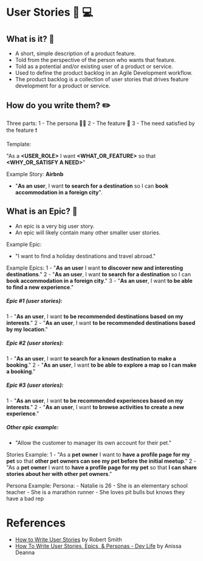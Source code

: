 # User Stories :information_desk_person: :computer:

## What is it? :speech_balloon:

- A short, simple description of a product feature.
- Told from the perspective of the person who wants that feature.
- Told as a potential and/or existing user of a product or service.
- Used to define the product backlog in an Agile Development workflow.
- The product backlog is a collection of user stories that drives feature development for a product or service.

## How do you write them? :pencil2:
Three parts:
1 - The persona :ok_woman:
2 - The feature :hammer:
3 - The need satisfied by the feature :exclamation:

Template:

"As a __<USER_ROLE>__ I want __<WHAT_OR_FEATURE>__ so that __<WHY_OR_SATISFY A NEED>__"

Example Story: **Airbnb**
- "**As an user**, I want **to search for a destination** so I can **book accommodation in a foreign city**".

## What is an Epic? :speech_balloon:
- An epic is a very big user story.
- An epic will likely contain many other smaller user stories.

Example Epic:
- "I want to find a holiday destinations and travel abroad."

Example Epics:
1 - "**As an user** I want **to discover new and interesting destinations**."
2 - "**As an user**, I want **to search for a destination** so I can **book accommodation in a foreign city**."
3 - "**As an user**, I want **to be able to find a new experience**."

##### Epic #1 (user stories):
1 - "**As an user**, I want **to be recommended destinations based on my interests**."
2 - "**As an user**, I want **to be recommended destinations based by my location**."

##### Epic #2 (user stories):
1 - "**As an user**, I want **to search for a known destination to make a booking**."
2 - "**As an user**, I want **to be able to explore a map so I can make a booking**."

##### Epic #3 (user stories):
1 - "**As an user**, I want **to be recommended experiences based on my interests**."
2 - "**As an user**, I want **to browse activities to create a new experience**."

##### Other epic example:
- "Allow the customer to manager its own account for their pet."

Stories Example:
1 - "As a **pet owner** I want to **have a profile page for my pet** so that **other pet owners can see my pet before the initial meetup**."
2 - "As a **pet owner** I want to **have a profile page for my pet** so that **I can share stories about her with other pet owners**."


Persona Example:
	Persona:
		- Natalie is 26
		- She is an elementary school teacher
		- She is a marathon runner
		- She loves pit bulls but knows they have a bad rep


# References
- [How to Write User Stories](https://www.youtube.com/watch?v=eYZ8vBXL1kk) by Robert Smith
- [How To Write User Stories, Epics, & Personas - Dev Life](https://www.youtube.com/watch?v=Fw98L-kcRpc&list=PLmbaYWhnH6XtT-W5UdYUBc_ngqlUFO294&index=4&t=0s) by Anissa Deanna